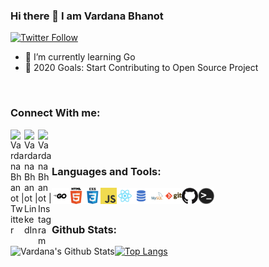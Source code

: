 ### Hi there 👋 I am Vardana Bhanot
[![Twitter Follow](https://img.shields.io/twitter/follow/vardanbhanot?color=1DA1F2&logo=twitter&style=for-the-badge)](https://twitter.com/intent/follow?original_referer=https://github.com/vardanbhanot&screen_name=vardanbhanot)
- 🌱 I’m currently learning Go
- 🥅 2020 Goals: Start Contributing to Open Source Project

<br />

### Connect With me:
[<img align="left" alt="VardanaBhanot | Twitter" width="22px" src="https://cdn.jsdelivr.net/npm/simple-icons@v3/icons/twitter.svg" />][twitter]
[<img align="left" alt="VardanaBhanot | LinkedIn" width="22px" src="https://cdn.jsdelivr.net/npm/simple-icons@v3/icons/linkedin.svg" />][linkedin]
[<img align="left" alt="Vardana Bhanot | Instagram" width="22px" src="https://cdn.jsdelivr.net/npm/simple-icons@v3/icons/instagram.svg" />][instagram]

<br/>
<br/>

### Languages and Tools:

<img align="left" alt="GoLang" width="26px" src="https://raw.githubusercontent.com/github/explore/80688e429a7d4ef2fca1e82350fe8e3517d3494d/topics/go/go.png" />
<img align="left" alt="HTML5" width="26px" src="https://raw.githubusercontent.com/github/explore/80688e429a7d4ef2fca1e82350fe8e3517d3494d/topics/html/html.png" />
<img align="left" alt="CSS3" width="26px" src="https://raw.githubusercontent.com/github/explore/80688e429a7d4ef2fca1e82350fe8e3517d3494d/topics/css/css.png" />
<img align="left" alt="JavaScript" width="26px" src="https://raw.githubusercontent.com/github/explore/80688e429a7d4ef2fca1e82350fe8e3517d3494d/topics/javascript/javascript.png" />
<img align="left" alt="React" width="26px" src="https://raw.githubusercontent.com/github/explore/80688e429a7d4ef2fca1e82350fe8e3517d3494d/topics/react/react.png" />
<img align="left" alt="SQL" width="26px" src="https://raw.githubusercontent.com/github/explore/80688e429a7d4ef2fca1e82350fe8e3517d3494d/topics/sql/sql.png" />
<img align="left" alt="MySQL" width="26px" src="https://raw.githubusercontent.com/github/explore/80688e429a7d4ef2fca1e82350fe8e3517d3494d/topics/mysql/mysql.png" />
<img align="left" alt="Git" width="26px" src="https://raw.githubusercontent.com/github/explore/80688e429a7d4ef2fca1e82350fe8e3517d3494d/topics/git/git.png" />
<img align="left" alt="GitHub" width="26px" src="https://raw.githubusercontent.com/github/explore/78df643247d429f6cc873026c0622819ad797942/topics/github/github.png" />
<img align="left" alt="Terminal" width="26px" src="https://raw.githubusercontent.com/github/explore/80688e429a7d4ef2fca1e82350fe8e3517d3494d/topics/terminal/terminal.png" />

<br/>
<br/>

### Github Stats:
<img align="left" alt="Vardana's Github Stats" src="https://github-readme-stats.codestackr.vercel.app/api?username=VardanBhanot&show_icons=true&hide_border=true&theme=radical" />

[![Top Langs](https://github-readme-stats.vercel.app/api/top-langs/?username=VardanBhanot&layout=compact&hide=python)](https://github.com/anuraghazra/github-readme-stats)



[twitter]: https://twitter.com/vardanbhanot
[instagram]: https://instagram.com/vardanabhanot
[linkedin]: https://linkedin.com/in/vardanabhanot
